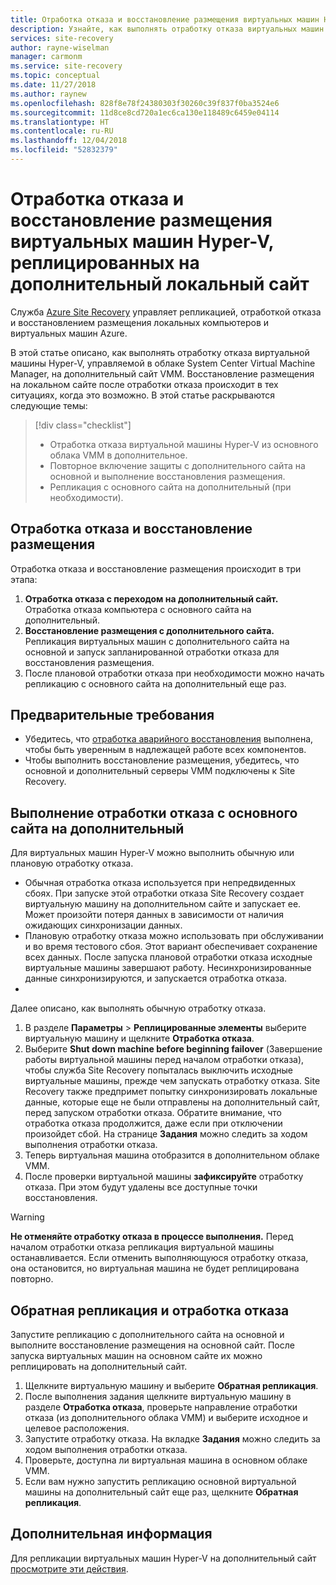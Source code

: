 ```yaml
---
title: Отработка отказа и восстановление размещения виртуальных машин Hyper-V, реплицированных в дополнительный центр обработки данных, во время аварийного восстановления с помощью Azure Site Recovery | Документация Майкрософт
description: Узнайте, как выполнять отработку отказа виртуальных машин Hyper-V на дополнительный локальный сайт и восстанавливать размещение на основном сайте во время аварийного восстановления с помощью Azure Site Recovery.
services: site-recovery
author: rayne-wiselman
manager: carmonm
ms.service: site-recovery
ms.topic: conceptual
ms.date: 11/27/2018
ms.author: raynew
ms.openlocfilehash: 828f8e78f24380303f30260c39f837f0ba3524e6
ms.sourcegitcommit: 11d8ce8cd720a1ec6ca130e118489c6459e04114
ms.translationtype: HT
ms.contentlocale: ru-RU
ms.lasthandoff: 12/04/2018
ms.locfileid: "52832379"
---
```

# <a name="fail-over-and-fail-back-hyper-v-vms-replicated-to-your-secondary-on-premises-site"></a>Отработка отказа и восстановление размещения виртуальных машин Hyper-V, реплицированных на дополнительный локальный сайт

Служба [Azure Site Recovery](site-recovery-overview.md) управляет репликацией, отработкой отказа и восстановлением размещения локальных компьютеров и виртуальных машин Azure.

В этой статье описано, как выполнять отработку отказа виртуальной машины Hyper-V, управляемой в облаке System Center Virtual Machine Manager, на дополнительный сайт VMM. Восстановление размещения на локальном сайте после отработки отказа происходит в тех ситуациях, когда это возможно. В этой статье раскрываются следующие темы:

> [!div class="checklist"]
> * Отработка отказа виртуальной машины Hyper-V из основного облака VMM в дополнительное.
> * Повторное включение защиты с дополнительного сайта на основной и выполнение восстановления размещения.
> * Репликация с основного сайта на дополнительный (при необходимости).

## <a name="failover-and-failback"></a>Отработка отказа и восстановление размещения

Отработка отказа и восстановление размещения происходит в три этапа:

1. **Отработка отказа с переходом на дополнительный сайт.** Отработка отказа компьютера с основного сайта на дополнительный.
2. **Восстановление размещения с дополнительного сайта.** Репликация виртуальных машин с дополнительного сайта на основной и запуск запланированной отработки отказа для восстановления размещения.
3. После плановой отработки отказа при необходимости можно начать репликацию с основного сайта на дополнительный еще раз.


## <a name="prerequisites"></a>Предварительные требования

- Убедитесь, что [отработка аварийного восстановления](hyper-v-vmm-test-failover.md) выполнена, чтобы быть уверенным в надлежащей работе всех компонентов.
- Чтобы выполнить восстановление размещения, убедитесь, что основной и дополнительный серверы VMM подключены к Site Recovery.



## <a name="run-a-failover-from-primary-to-secondary"></a>Выполнение отработки отказа с основного сайта на дополнительный

Для виртуальных машин Hyper-V можно выполнить обычную или плановую отработку отказа.

- Обычная отработка отказа используется при непредвиденных сбоях. При запуске этой отработки отказа Site Recovery создает виртуальную машину на дополнительном сайте и запускает ее. Может произойти потеря данных в зависимости от наличия ожидающих синхронизации данных.
- Плановую отработку отказа можно использовать при обслуживании и во время тестового сбоя. Этот вариант обеспечивает сохранение всех данных. После запуска плановой отработки отказа исходные виртуальные машины завершают работу. Несинхронизированные данные синхронизируются, и запускается отработка отказа. 
- 
Далее описано, как выполнять обычную отработку отказа.


1. В разделе **Параметры** > **Реплицированные элементы** выберите виртуальную машину и щелкните **Отработка отказа**.
1. Выберите **Shut down machine before beginning failover** (Завершение работы виртуальной машины перед началом отработки отказа), чтобы служба Site Recovery попыталась выключить исходные виртуальные машины, прежде чем запускать отработку отказа. Site Recovery также предпримет попытку синхронизировать локальные данные, которые еще не были отправлены на дополнительный сайт, перед запуском отработки отказа. Обратите внимание, что отработка отказа продолжится, даже если при отключении произойдет сбой. На странице **Задания** можно следить за ходом выполнения отработки отказа.
2. Теперь виртуальная машина отобразится в дополнительном облаке VMM.
3. После проверки виртуальной машины **зафиксируйте** отработку отказа. При этом будут удалены все доступные точки восстановления.

> [!WARNING]
> **Не отменяйте отработку отказа в процессе выполнения.** Перед началом отработки отказа репликация виртуальной машины останавливается. Если отменить выполняющуюся отработку отказа, она остановится, но виртуальная машина не будет реплицирована повторно.  


## <a name="reverse-replicate-and-failover"></a>Обратная репликация и отработка отказа

Запустите репликацию с дополнительного сайта на основной и выполните восстановление размещения на основной сайт. После запуска виртуальных машин на основном сайте их можно реплицировать на дополнительный сайт.  

 
1. Щелкните виртуальную машину и выберите **Обратная репликация**.
2. После выполнения задания щелкните виртуальную машину в разделе **Отработка отказа**, проверьте направление отработки отказа (из дополнительного облака VMM) и выберите исходное и целевое расположения. 
4. Запустите отработку отказа. На вкладке **Задания** можно следить за ходом выполнения отработки отказа.
5. Проверьте, доступна ли виртуальная машина в основном облаке VMM.
6. Если вам нужно запустить репликацию основной виртуальной машины на дополнительный сайт еще раз, щелкните **Обратная репликация**.

## <a name="next-steps"></a>Дополнительная информация
Для репликации виртуальных машин Hyper-V на дополнительный сайт [просмотрите эти действия](hyper-v-vmm-disaster-recovery.md).
